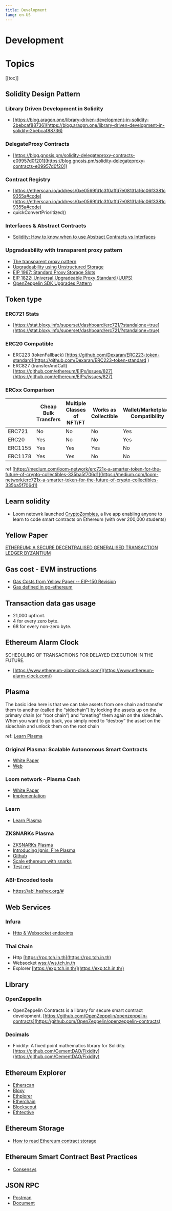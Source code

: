 ```yaml
---
title: Development
lang: en-US
---
```


# Development

# Topics
[[toc]]

## Solidity Design Pattern

### Library Driven Development in Solidity
- [https://blog.aragon.one/library-driven-development-in-solidity-2bebcaf88736](https://blog.aragon.one/library-driven-development-in-solidity-2bebcaf88736)

### DelegateProxy Contracts
- [https://blog.gnosis.pm/solidity-delegateproxy-contracts-e09957d0f201](https://blog.gnosis.pm/solidity-delegateproxy-contracts-e09957d0f201)

### Contract Registry
- [https://etherscan.io/address/0xe0569fd1c3f0affd7e08131a16c06f3381c9355a#code](https://etherscan.io/address/0xe0569fd1c3f0affd7e08131a16c06f3381c9355a#code)
- quickConvertPrioritized()

### Interfaces & Abstract Contracts
- [Solidity: How to know when to use Abstract Contracts vs Interfaces](https://blog.upstate.agency/solidity-how-to-know-when-to-use-abstract-contracts-vs-interfaces-874cab860c56)

### Upgradeability with transparent proxy pattern
- [The transparent proxy pattern](https://blog.openzeppelin.com/the-transparent-proxy-pattern/)
- [Upgradeability using Unstructured Storage](https://blog.openzeppelin.com/upgradeability-using-unstructured-storage/)
- [EIP 1967: Standard Proxy Storage Slots](https://eips.ethereum.org/EIPS/eip-1967)
- [EIP 1822: Universal Upgradeable Proxy Standard (UUPS)](https://eips.ethereum.org/EIPS/eip-1822)
- [OpenZeppelin SDK Upgrades Pattern](https://docs.openzeppelin.com/sdk/2.6/pattern)

## Token type
### ERC721 Stats
- [https://stat.bloxy.info/superset/dashboard/erc721/?standalone=true](https://stat.bloxy.info/superset/dashboard/erc721/?standalone=true)

### ERC20 Compatible
- ERC223 (tokenFallback) [https://github.com/Dexaran/ERC223-token-standard](https://github.com/Dexaran/ERC223-token-standard )
- ERC827 (transferAndCall) [https://github.com/ethereum/EIPs/issues/827](https://github.com/ethereum/EIPs/issues/827)

### ERCxx Comparison
|         | Cheap Bulk Transfers | Multiple Classes of NFT/FT | Works as Collectible | Wallet/Marketplace Compatibility |
|---------|----------------------|----------------------------|----------------------|----------------------------------|
| ERC721  | No                   | No                         | No                   | Yes                              |
| ERC20   | Yes                  | No                         | No                   | Yes                              |
| ERC1155 | Yes                  | Yes                        | Yes                  | No                               |
| ERC1178 | Yes                  | Yes                        | No                   | No                               |
ref [https://medium.com/loom-network/erc721x-a-smarter-token-for-the-future-of-crypto-collectibles-335ba5f706d1](https://medium.com/loom-network/erc721x-a-smarter-token-for-the-future-of-crypto-collectibles-335ba5f706d1)

## Learn solidity
- Loom netowrk launched [CryptoZombies](https://cryptozombies.io/), a live app enabling anyone to learn to code smart contracts on Ethereum (with over 200,000 students)

## Yellow Paper
[ETHEREUM: A SECURE DECENTRALISED GENERALISED TRANSACTION LEDGER
BYZANTIUM](https://ethereum.github.io/yellowpaper/paper.pdf)

## Gas cost - EVM instructions
- [Gas Costs from Yellow Paper -- EIP-150 Revision](https://docs.google.com/spreadsheets/d/1n6mRqkBz3iWcOlRem_mO09GtSKEKrAsfO7Frgx18pNU/edit#gid=0)
- [Gas defined in go-ethereum](https://github.com/ethereum/go-ethereum/blob/a139041d409d0ffaf81c7cf931c6b24299a05705/params/protocol_params.go#L25)

## Transaction data gas usage
- 21,000 upfront.
- 4 for every zero byte.
- 68 for every non-zero byte.

## Ethereum Alarm Clock
SCHEDULING OF TRANSACTIONS FOR DELAYED EXECUTION IN THE FUTURE.
- [https://www.ethereum-alarm-clock.com/](https://www.ethereum-alarm-clock.com/)

## Plasma
The basic idea here is that we can take assets from one chain and transfer them to another (called the “sidechain”) by locking the assets up on the primary chain (or “root chain”) and “creating” them again on the sidechain. When you want to go back, you simply need to “destroy” the asset on the sidechain and unlock them on the root chain

ref: [Learn Plasma](https://www.learnplasma.org/en/learn/framework.html)

### Original Plasma: Scalable Autonomous Smart Contracts
- [White Paper](https://plasma.io/plasma.pdf)
- [Web](https://plasma.io/)

### Loom network - Plasma Cash
- [White Paper](https://github.com/loomnetwork/plasma-paper/blob/master/plasma_cash.pdf)
- [Implementation](https://github.com/loomnetwork/plasma-cash)

### Learn
- [Learn Plasma](https://www.learnplasma.org/en/)

### ZKSNARKs Plasma
- [ZKSNARKs Plasma](https://www.trustnodes.com/2019/01/06/zksnarks-plasma-eth-scaling-solution-of-500-tx-s-launched-on-testnet) 
- [Introducing Ignis: Fire Plasma](https://medium.com/plasma-ignis/presenting-ignis-plasma-of-fire-502fab5a6f17)
- [Github](https://github.com/matterinc/ignis)
- [Scale ethereum with snarks](https://github.com/barryWhiteHat/roll_up)
- [Test net](https://ignis.thematter.io/#/)

### ABI-Encoded tools
- https://abi.hashex.org/#

## Web Services
### Infura
- [Http & Websocket endpoints](https://infura.io/docs/gettingStarted/authentication)

### Thai Chain
- Http [https://rpc.tch.in.th](https://rpc.tch.in.th)
- Websocket [wss://ws.tch.in.th](wss://ws.tch.in.th)
- Explorer [https://exp.tch.in.th/](https://exp.tch.in.th/)

## Library
### OpenZeppelin
- OpenZeppelin Contracts is a library for secure smart contract development. [https://github.com/OpenZeppelin/openzeppelin-contracts](https://github.com/OpenZeppelin/openzeppelin-contracts)

### Decimals
- Fixidity: A fixed point mathematics library for Solidity. [https://github.com/CementDAO/Fixidity](https://github.com/CementDAO/Fixidity)

## Ethereum Explorer
- [Etherscan](https://etherscan.io/)
- [Bloxy](https://bloxy.info/)
- [Ethplorer](https://ethplorer.io/)
- [Etherchain](https://www.etherchain.org/)
- [Blockscout](https://blockscout.com/eth/mainnet/)
- [Ethtective](https://ethtective.com/)

## Ethereum Storage
- [How to read Ethereum contract storage](https://medium.com/aigang-network/how-to-read-ethereum-contract-storage-44252c8af925)

## Ethereum Smart Contract Best Practices
- [Consensys](https://consensys.github.io/smart-contract-best-practices/software_engineering/#upgrading-broken-contracts)

## JSON RPC
- [Postman](https://documenter.getpostman.com/view/4117254/ethereum-json-rpc/RVu7CT5J?version=latest)
- [Document](https://github.com/ethereum/wiki/wiki/JSON-RPC)
